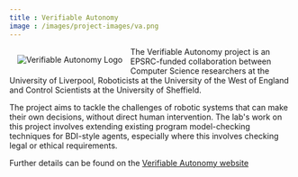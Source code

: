 ```yaml
---
title : Verifiable Autonomy
image : /images/project-images/va.png
---
```


<a href="http://wordpress.csc.liv.ac.uk/va/"> <img alt="Verifiable Autonomy Logo" style="float: left; margin: 1em" src="{{site.images}}project-images/va.png"></a>

The Verifiable Autonomy project is an EPSRC-funded collaboration between Computer Science researchers at the University of Liverpool, Roboticists at the University of the West of England and Control Scientists at the University of Sheffield.

The project aims to tackle the challenges of robotic systems that can make their own decisions, without direct human intervention. The lab's work on this project involves extending existing program model-checking techniques for BDI-style agents, especially where this involves checking legal or ethical requirements.

Further details can be found on the [Verifiable Autonomy website](http://wordpress.csc.liv.ac.uk/va/)
